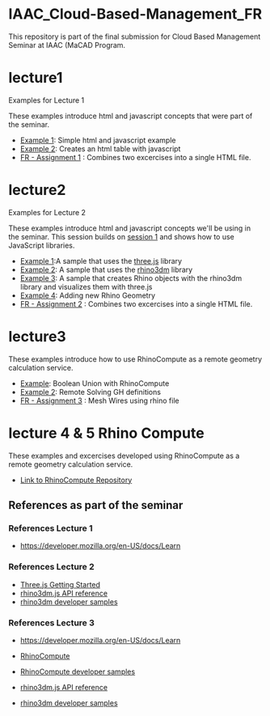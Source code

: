 # IAAC_Cloud-Based-Management_FR
This repository is part of the final submission for Cloud Based Management Seminar at IAAC (MaCAD Program.


# lecture1

Examples for Lecture 1

These examples introduce html and javascript concepts that were part of the seminar.

- [Example 1](Lecture1\Example1): Simple html and javascript example
- [Example 2](Lecture1\Example2): Creates an html table with javascript
- [FR -  Assignment 1](http://127.0.0.1:5502/Lecture1/Assignments/FR_Assignment01.html) : Combines two excercises into a single HTML file.

# lecture2

Examples for Lecture 2

These examples introduce html and javascript concepts we'll be using in the seminar. This session builds on [session 1](https://github.com/iaac-macad-s1/lecture1) and shows how to use JavaScript libraries.

- [Example 1](http://127.0.0.1:5502/Lecture2/example1/index.html):A sample that uses the [three.js](https://threejs.org) library
- [Example 2](http://127.0.0.1:5502/Lecture2/example2/index.html): A sample that uses the [rhino3dm](https://www.rhino3d.com/features/rhino3dm/) library
- [Example 3](http://127.0.0.1:5502/Lecture2/example3/index.html): A sample that creates Rhino objects with the rhino3dm library and visualizes them with three.js
- [Example 4](http://127.0.0.1:5502/Lecture2/example4/index.html): Adding new Rhino Geometry
- [FR -  Assignment 2](http://127.0.0.1:5502/Lecture2/Assignment/index.html) : Combines two excercises into a single HTML file.


# lecture3

These examples introduce how to use RhinoCompute as a remote geometry calculation service.

- [Example](Lecture3\example1\index.html): Boolean Union with RhinoCompute
- [Example 2](Lecture3\example2\index.html): Remote Solving GH definitions
- [FR -  Assignment 3](Lecture3\Assignment\index.html) : Mesh Wires using rhino file


# lecture 4 & 5 Rhino Compute

These examples and excercises developed using  RhinoCompute as a remote geometry calculation service.

- [Link to RhinoCompute Repository](https://github.com/Fromero8706/compute.rhino3d.appserver)



## References as part of the seminar


### References Lecture 1

- https://developer.mozilla.org/en-US/docs/Learn

### References Lecture 2

- [Three.js Getting Started](https://threejs.org/docs/index.html#manual/en/introduction/Creating-a-scene)
- [rhino3dm.js API reference](https://mcneel.github.io/rhino3dm/javascript/api/index.html)
- [rhino3dm developer samples](https://github.com/mcneel/rhino-developer-samples/tree/7/rhino3dm)

### References Lecture 3

- https://developer.mozilla.org/en-US/docs/Learn

- [RhinoCompute](https://developer.rhino3d.com/guides/#compute)
- [RhinoCompute developer samples](https://github.com/mcneel/rhino-developer-samples/tree/7/compute)
- [rhino3dm.js API reference](https://mcneel.github.io/rhino3dm/javascript/api/index.html)
- [rhino3dm developer samples](https://github.com/mcneel/rhino-developer-samples/tree/7/rhino3dm)